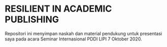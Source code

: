 # RESILIENT IN ACADEMIC PUBLISHING

Repositori ini menyimpan naskah dan material pendukung untuk presentasi saya pada acara Seminar Internasional PDDI LIPI 7 Oktober 2020. 
